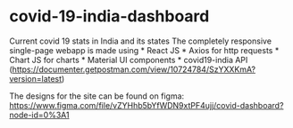 # covid-19-india-dashboard
Current covid 19 stats in India and its states
The completely responsive single-page webapp is made using 
                                               * React JS
                                               * Axios for http requests
                                               * Chart JS for charts
                                               * Material UI components
                                               * covid19-india API (https://documenter.getpostman.com/view/10724784/SzYXXKmA?version=latest)

The designs for the site can be found on figma: 
https://www.figma.com/file/vZYHhb5bYfWDN9xtPF4ujj/covid-dashboard?node-id=0%3A1

